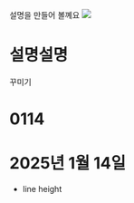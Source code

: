 설명을 만들어 볼꼐요
<img src="https://dron512.github.io/pwa01/images/image.png"/>
# 설명설명
꾸미기

# 0114 
# 2025년 1월 14일 
- line height

